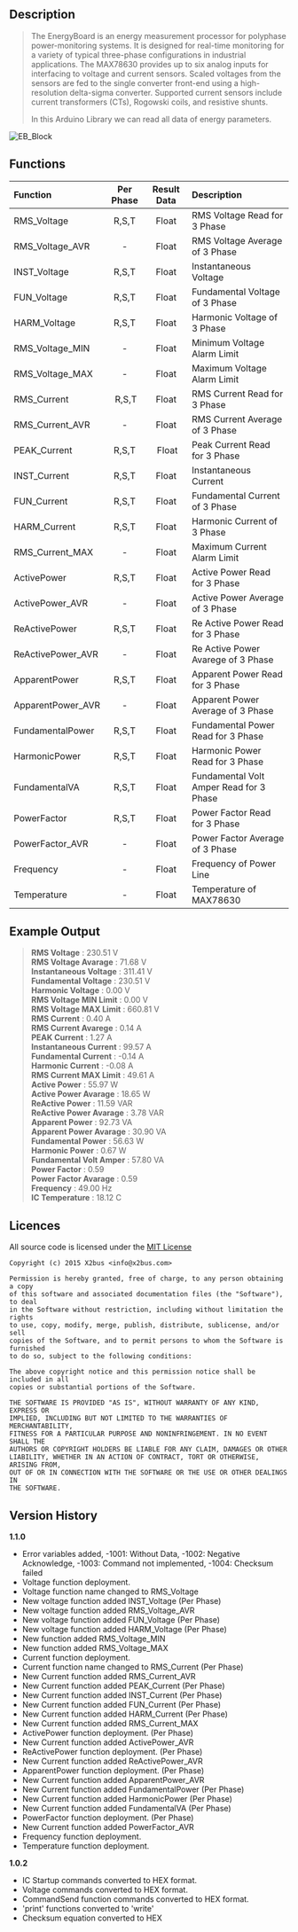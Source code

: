 ## Description
> The EnergyBoard is an energy measurement processor for polyphase power-monitoring 
systems. It is designed for real-time monitoring for a variety of typical three-phase 
configurations in industrial applications. The MAX78630 provides up to six analog 
inputs for interfacing to voltage and current sensors. Scaled voltages from the 
sensors are fed to the single converter front-end using a high-resolution delta-sigma 
converter. Supported current sensors include current transformers (CTs), Rogowski 
coils, and resistive shunts.  
>
> In this Arduino Library we can read all data of energy parameters.

![EB_Block](https://github.com/x2bus/EnergyBoard/blob/master/extras/EnergyBoard_Blok.jpg?raw=true)

## Functions
|Function|Per Phase|Result Data|Description|
|:--------|:---------:|:-----------:|:-----------|
| RMS_Voltage | R,S,T | Float | RMS Voltage Read for 3 Phase |
| RMS_Voltage_AVR | - | Float | RMS Voltage Average of 3 Phase |
| INST_Voltage | R,S,T | Float | Instantaneous Voltage |
| FUN_Voltage | R,S,T | Float | Fundamental Voltage of 3 Phase |
| HARM_Voltage | R,S,T | Float | Harmonic Voltage of 3 Phase |
| RMS_Voltage_MIN | - | Float | Minimum Voltage Alarm Limit |
| RMS_Voltage_MAX | - | Float | Maximum Voltage Alarm Limit |
| RMS_Current | R,S,T | Float | RMS Current Read for 3 Phase |
| RMS_Current_AVR | - | Float | RMS Current Average of 3 Phase |
| PEAK_Current | R,S,T | Float | Peak Current Read for 3 Phase |
| INST_Current | R,S,T | Float | Instantaneous Current |
| FUN_Current | R,S,T | Float | Fundamental Current of 3 Phase |
| HARM_Current | R,S,T | Float | Harmonic Current of 3 Phase |
| RMS_Current_MAX | - | Float | Maximum Current Alarm Limit |
| ActivePower | R,S,T | Float | Active Power Read for 3 Phase |
| ActivePower_AVR | - | Float | Active Power Average of 3 Phase |
| ReActivePower | R,S,T | Float | Re Active Power Read for 3 Phase |
| ReActivePower_AVR | - | Float | Re Active Power Avarege of 3 Phase |
| ApparentPower | R,S,T | Float | Apparent Power Read for 3 Phase |
| ApparentPower_AVR | - | Float | Apparent Power Average of 3 Phase |
| FundamentalPower | R,S,T | Float | Fundamental Power Read for 3 Phase |
| HarmonicPower | R,S,T | Float | Harmonic Power Read for 3 Phase |
| FundamentalVA | R,S,T | Float | Fundamental Volt Amper Read for 3 Phase |
| PowerFactor | R,S,T | Float | Power Factor Read for 3 Phase |
| PowerFactor_AVR | - | Float | Power Factor Average of 3 Phase |
| Frequency | - | Float | Frequency of Power Line |
| Temperature | - | Float | Temperature of MAX78630 |


## Example Output

> **RMS Voltage** : 230.51 V  
> **RMS Voltage Avarage** : 71.68 V  
> **Instantaneous Voltage** : 311.41 V  
> **Fundamental Voltage** : 230.51 V  
> **Harmonic Voltage** : 0.00 V  
> **RMS Voltage MIN Limit** : 0.00 V  
> **RMS Voltage MAX Limit** : 660.81 V  
> **RMS Current** : 0.40 A  
> **RMS Current Avarege** : 0.14 A  
> **PEAK Current** : 1.27 A  
> **Instantaneous Current** : 99.57 A  
> **Fundamental Current** : -0.14 A  
> **Harmonic Current** : -0.08 A  
> **RMS Current MAX Limit** : 49.61 A  
> **Active Power** : 55.97 W  
> **Active Power Avarage** : 18.65 W  
> **ReActive Power** : 11.59 VAR  
> **ReActive Power Avarage** : 3.78 VAR  
> **Apparent Power** : 92.73 VA  
> **Apparent Power Avarage** : 30.90 VA  
> **Fundamental Power** : 56.63 W  
> **Harmonic Power** : 0.67 W  
> **Fundamental Volt Amper** : 57.80 VA  
> **Power Factor** : 0.59   
> **Power Factor Avarage** : 0.59   
> **Frequency** : 49.00 Hz  
> **IC Temperature** : 18.12 C  

## Licences

All source code is licensed under the [MIT License](http://opensource.org/licenses/MIT)

	Copyright (c) 2015 X2bus <info@x2bus.com>
	 
	Permission is hereby granted, free of charge, to any person obtaining a copy
	of this software and associated documentation files (the "Software"), to deal
	in the Software without restriction, including without limitation the rights
	to use, copy, modify, merge, publish, distribute, sublicense, and/or sell
	copies of the Software, and to permit persons to whom the Software is furnished
	to do so, subject to the following conditions:
	 
	The above copyright notice and this permission notice shall be included in all
	copies or substantial portions of the Software.
	 
	THE SOFTWARE IS PROVIDED "AS IS", WITHOUT WARRANTY OF ANY KIND, EXPRESS OR
	IMPLIED, INCLUDING BUT NOT LIMITED TO THE WARRANTIES OF MERCHANTABILITY,
	FITNESS FOR A PARTICULAR PURPOSE AND NONINFRINGEMENT. IN NO EVENT SHALL THE
	AUTHORS OR COPYRIGHT HOLDERS BE LIABLE FOR ANY CLAIM, DAMAGES OR OTHER
	LIABILITY, WHETHER IN AN ACTION OF CONTRACT, TORT OR OTHERWISE, ARISING FROM,
	OUT OF OR IN CONNECTION WITH THE SOFTWARE OR THE USE OR OTHER DEALINGS IN
	THE SOFTWARE.

## Version History

**1.1.0**
* Error variables added, -1001: Without Data, -1002: Negative Acknowledge, -1003: Command not implemented, -1004: Checksum failed
* Voltage function deployment.
* Voltage function name changed to RMS_Voltage
* New voltage function added INST_Voltage (Per Phase)
* New voltage function added RMS_Voltage_AVR
* New voltage function added FUN_Voltage (Per Phase)
* New voltage function added HARM_Voltage (Per Phase)
* New function added RMS_Voltage_MIN
* New function added RMS_Voltage_MAX
* Current function deployment.
* Current function name changed to RMS_Current (Per Phase)
* New Current function added RMS_Current_AVR
* New Current function added PEAK_Current (Per Phase)
* New Current function added INST_Current (Per Phase)
* New Current function added FUN_Current (Per Phase)
* New Current function added HARM_Current (Per Phase)
* New Current function added RMS_Current_MAX
* ActivePower function deployment. (Per Phase)
* New Current function added ActivePower_AVR
* ReActivePower function deployment. (Per Phase)
* New Current function added ReActivePower_AVR
* ApparentPower function deployment. (Per Phase)
* New Current function added ApparentPower_AVR
* New Current function added FundamentalPower (Per Phase)
* New Current function added HarmonicPower (Per Phase)
* New Current function added FundamentalVA (Per Phase)
* PowerFactor function deployment. (Per Phase)
* New Current function added PowerFactor_AVR
* Frequency function deployment.
* Temperature function deployment.

**1.0.2**  
* IC Startup commands converted to HEX format.
* Voltage commands converted to HEX format.
* CommandSend function commands converted to HEX format.
* 'print' functions converted to 'write'
* Checksum equation converted to HEX

